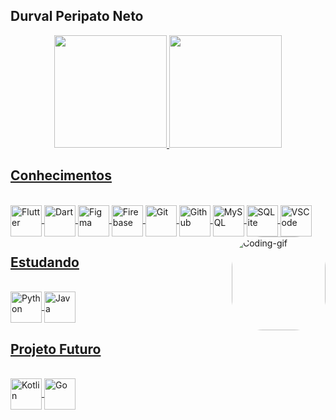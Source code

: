 ## Durval Peripato Neto
<div align="center">
  <a href="https://github.com/durvalperipato">
  <img height="180em" src="https://github-readme-stats.vercel.app/api?username=durvalperipato&show_icons=true&theme=merko&include_all_commits=true&count_private=true"/>
  <img height="180em" src="https://github-readme-stats.vercel.app/api/top-langs/?username=durvalperipato&layout=compact&langs_count=7&theme=dark"/>
</div>

## Conhecimentos
<div style="display: inline_block"><br>
  <img align="center" alt="Flutter" height="50" width="50" src="https://cdn.jsdelivr.net/gh/devicons/devicon/icons/flutter/flutter-original.svg"/>
  <img align="center" alt="Dart" height="50" width="50" src="https://cdn.jsdelivr.net/gh/devicons/devicon/icons/dart/dart-original-wordmark.svg"/>  
  <img align="center" alt="Figma" height="50" width="50" src="https://cdn.jsdelivr.net/gh/devicons/devicon/icons/figma/figma-original.svg"/>
  <img align="center" alt="Firebase" height="50" width="50" src="https://cdn.jsdelivr.net/gh/devicons/devicon/icons/firebase/firebase-plain-wordmark.svg"/>
  <img align="center" alt="Git" height="50" width="50" src="https://cdn.jsdelivr.net/gh/devicons/devicon/icons/git/git-original-wordmark.svg"/>
  <img align="center" alt="Github" height="50" width="50" src="https://cdn.jsdelivr.net/gh/devicons/devicon/icons/github/github-original-wordmark.svg"/>
  <img align="center" alt="MySQL" height="50" width="50" src="https://cdn.jsdelivr.net/gh/devicons/devicon/icons/mysql/mysql-original-wordmark.svg"/>
  <img align="center" alt="SQLite" height="50" width="50" src="https://cdn.jsdelivr.net/gh/devicons/devicon/icons/sqlite/sqlite-original-wordmark.svg"/>
  <img align="center" alt="VSCode" height="50" width="50" src="https://cdn.jsdelivr.net/gh/devicons/devicon/icons/vscode/vscode-original-wordmark.svg"/>
  <img align="right" alt="Coding-gif" height="150" width="150" style="border-radius:50px;" src="https://tenor.com/bN65M.gif">
    
</div>

 ## Estudando
<div style="display: inline_block"><br>
   <img align="center" alt="Python" height="50" width="50" src="https://cdn.jsdelivr.net/gh/devicons/devicon/icons/python/python-original.svg"/>
   <img align="center" alt="Java" height="50" width="50" src="https://cdn.jsdelivr.net/gh/devicons/devicon/icons/java/java-original-wordmark.svg"/>
</div>  

 ## Projeto Futuro
<div style="display: inline_block"><br>
   <img align="center" alt="Kotlin" height="50" width="50" src="https://cdn.jsdelivr.net/gh/devicons/devicon/icons/kotlin/kotlin-original.svg"/>
   <img align="center" alt="Go" height="50" width="50" src="https://cdn.jsdelivr.net/gh/devicons/devicon/icons/go/go-original.svg"/>
</div>  
